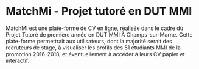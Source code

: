 # MatchMi - Projet tutoré en DUT MMI

MatchMi est une plate-forme de CV en ligne, réalisée dans le cadre du Projet Tutoré de première année en DUT MMI À Champs-sur-Marne. Cette plate-forme permettrait aux utilisateurs, dont la majorité serait des recruteurs de stage, à visualiser les profils des 51 étudiants MMI de la promotion 2016-2018, et éventuellement à accéder à leurs CV papier et interactif.
